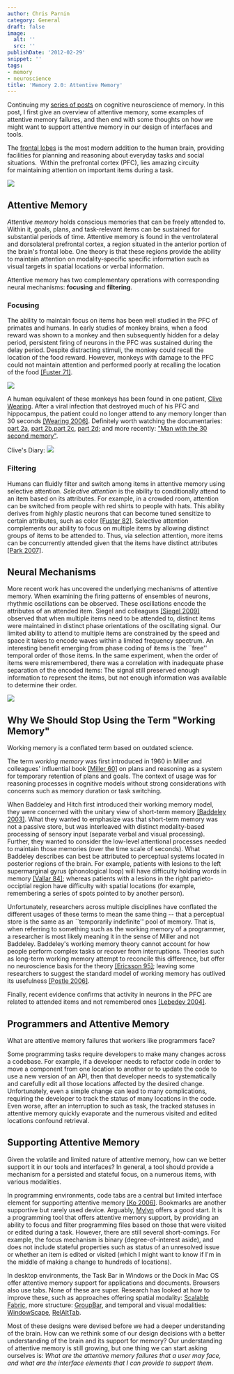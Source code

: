 ```yaml
---
author: Chris Parnin
category: General
draft: false
image:
  alt: ''
  src: ''
publishDate: '2012-02-29'
snippet: ''
tags:
- memory
- neuroscience
title: 'Memory 2.0: Attentive Memory'
---
```


Continuing my [series of posts](http://blog.ninlabs.com/2012/02/memory-2-0-a-prelude/) on cognitive neuroscience of memory. In this post, I first give an overview of attentive memory, some examples of attentive memory failures, and then end with some thoughts on how we might want to support attentive memory in our design of interfaces and tools.

The [frontal lobes](http://en.wikipedia.org/wiki/Frontal_lobe) is the most modern addition to the human brain, providing facilities for planning and reasoning about everyday tasks and social situations.  Within the prefrontal cortex (PFC), lies amazing circuity for maintaining attention on important items during a task.

[![](http://blog.ninlabs.com/wp-content/uploads/2012/02/FrontalRegions.jpg)](http://blog.ninlabs.com/wp-content/uploads/2012/02/FrontalRegions.jpg)


## Attentive Memory


_Attentive memory_ holds conscious memories that can be freely attended to.
Within it, goals, plans, and task-relevant items can be sustained for substantial periods of time. Attentive memory is found in the ventrolateral and dorsolateral prefrontal cortex, a region situated in the anterior portion of the brain's frontal lobe. One theory is that these regions provide the ability to maintain attention on modality-specific specific information such as visual targets in spatial locations or verbal information.

Attentive memory has two complementary operations with corresponding neural mechanisms: **focusing** and **filtering**.



### Focusing



The ability to maintain focus on items has been well studied in the PFC of primates and humans. In early studies of monkey brains, when a food reward was shown to a monkey and then subsequently hidden for a delay period, persistent firing of neurons in the PFC was sustained during the delay period. Despite distracting stimuli, the monkey could recall the location of the food reward. However, monkeys with damage to the PFC could not maintain attention and performed poorly at recalling the location of the food [[Fuster 71]](http://dx.doi.org/10.1126/science.173.3997.652).

[![](http://blog.ninlabs.com/wp-content/uploads/2012/02/MonkeyPFCLesions-300x269.png)](http://blog.ninlabs.com/wp-content/uploads/2012/02/MonkeyPFCLesions.png)

A human equivalent of these monkeys has been found in one patient, [Clive Wearing](http://en.wikipedia.org/wiki/Clive_Wearing). After a viral infection that destroyed much of his PFC and hippocampus, the patient could no longer attend to any memory longer than 30 seconds [[Wearing 2006]](http://books.google.com/books/about/Forever_Today.html?id=ZV93zsd-T0UC). Definitely worth watching the documentaries: [part 2a](http://www.youtube.com/watch?v=Lu9UY8Zqg-Q), [part 2b](http://www.youtube.com/watch?v=xCyvzI2aVUo),[part 2c](http://www.youtube.com/watch?v=9BrCBq2FY_U), [part 2d](http://www.youtube.com/watch?v=UKxr08GEE54); and more recently: ["Man with the 30 second memory"](http://www.youtube.com/watch?v=WmzU47i2xgw).

Clive's Diary:
[![](http://blog.ninlabs.com/wp-content/uploads/2012/02/Clive-Wearing-Diary.jpg)](http://blog.ninlabs.com/wp-content/uploads/2012/02/Clive-Wearing-Diary.jpg)



### Filtering


Humans can fluidly filter and switch among items in attentive memory using selective attention. _Selective attention_ is the ability to conditionally attend to an item based on its attributes. For example, in a crowded room, attention can be switched from people with red shirts to people with hats. This ability derives from highly plastic neurons that can become tuned sensitize to certain attributes, such as color [[Fuster 82]](http://www.jneurosci.org/content/2/3/361.full.pdf). Selective attention complements our ability to focus on multiple items by allowing distinct groups of items to be attended to. Thus, via selection attention, more items can be concurrently attended given that the items have distinct attributes [[Park 2007]](http://dx.doi.org/10.1037/0096-1523.33.5.1062).



## Neural Mechanisms


More recent work has uncovered the underlying mechanisms of attentive memory.
When examining the firing patterns of ensembles of neurons, rhythmic oscillations can be observed. These oscillations encode the attributes of an attended item. Siegel and colleagues [[Siegel 2009]](http://dx.doi.org/10.1073/pnas.0908193106) observed that when multiple items need to be attended to, distinct items were maintained in distinct phase orientations of the oscillating signal. Our limited ability to attend to multiple items are constrained by the speed and space it takes to encode waves within a limited frequency spectrum. An interesting benefit emerging from phase coding of items is the ``free'' temporal order of those items. In the same experiment, when the order of items were misremembered, there was a correlation with inadequate phase separation of the encoded items: The signal still preserved enough information to represent the items, but not enough information was available to determine their order.

[![](http://blog.ninlabs.com/wp-content/uploads/2012/02/F3.large_-145x300.jpg)](http://blog.ninlabs.com/wp-content/uploads/2012/02/F3.large_.jpg)



## Why We Should Stop Using the Term "Working Memory"



Working memory is a conflated term based on outdated science.

The term _working memory_ was first introduced in 1960 in Miller and colleagues' influential book [[Miller 60]](http://psycnet.apa.org/psycinfo/1986-98595-000) on plans and reasoning as a system for temporary retention of plans and goals.  The context of usage was for reasoning processes in cognitive models without strong considerations with concerns such as memory duration or task switching.

When Baddeley and Hitch first introduced their working memory model, they were concerned with the unitary view of short-term memory [[Baddeley 2003]](http://dx.doi.org/10.1038/nrn1201). What they wanted to emphasize was that short-term memory was not a passive store, but was interleaved with distinct modality-based processing of sensory input (separate verbal and visual processing).  Further, they wanted to consider the low-level attentional processes needed to maintain those memories (over the time scale of seconds).  What Baddeley describes can best be attributed to perceptual systems located in posterior regions of the brain.  For example, patients with lesions to the left supermarginal gyrus (phonological loop) will have difficulty holding words in memory [[Vallar 84]](http://www.sciencedirect.com/science/article/B7MD4-4DJ4P6Y-5W/2/bb9541db45eb2f8715f9f176b5dc3b9c); whereas patients with a lesions in the right parieto-occiptial region have difficulty with spatial locations (for example, remembering a series of spots pointed to by another person).

Unfortunately, researchers across multiple disciplines have conflated the different usages of these terms to mean the same thing -- that a perceptual store is the same as an ``temporarily indefinite'' pool of memory. That is, when referring to something such as the working memory of a programmer, a researcher is most likely meaning it in the sense of Miller and not Baddeley. Baddeley's working memory theory cannot account for how people perform complex tasks or recover from interruptions. Theories such as long-term working memory attempt to reconcile this difference, but offer no neuroscience basis for the theory [[Ericsson 95]](http://comminfo.rutgers.edu/~kantor/t/MLIS/551/public_dump/morris_a_11.html); leaving some researchers to suggest the standard model of working memory has outlived its usefulness [[Postle 2006]](http://dx.doi.org/10.1016/j.neuroscience.2005.06.005).

Finally, recent evidence confirms that activity in neurons in the PFC are related to attended items and not remembered ones [[Lebedev 2004]](http://dx.doi.org/10.1371/journal.pbio.0020365).



## Programmers and Attentive Memory



What are attentive memory failures that workers like programmers face?

Some programming tasks require developers to make many changes across a codebase.  For example, if a developer needs to refactor code in order to move a component from one location to another or to update the code to use a new version of an API, then that developer needs to systematically and carefully edit all those locations affected by the desired change.  Unfortunately, even a simple change can lead to many complications, requiring the developer to track the status of many locations in the code.  Even worse, after an interruption to such as task, the tracked statuses in attentive memory quickly evaporate and the numerous visited and edited locations confound retrieval.



## Supporting Attentive Memory



Given the volatile and limited nature of attentive memory, how can we better support it in our tools and interfaces? In general, a tool should provide a mechanism for a persisted and stateful focus, on a numerous items, with various modalities.

In programming environments, code tabs are a central but limited interface element for supporting attentive memory [[Ko 2006]](http://dx.doi.org/10.1109/TSE.2006.116). Bookmarks are another supportive but rarely used device. Arguably, [Mylyn](http://www.eclipse.org/mylyn/) offers a good start. It is a programming tool that offers attentive memory support, by providing an ability to focus and filter programming files based on those that were visited or edited during a task.  However, there are still several short-comings.  For example, the focus mechanism is binary (degree-of-interest aside), and does not include stateful properties such as status of an unresolved issue or whether an item is edited or visited (which I might want to know if I'm in the middle of making a change to hundreds of locations).

In desktop environments, the Task Bar in Windows or the Dock in Mac OS offer attentive memory support for applications and documents.  Browsers also use tabs.  None of these are super. Research has looked at how to improve these, such as approaches offering spatial modality: [Scalable Fabric](http://research.microsoft.com/en-us/um/people/horvitz/scalable_fabric.htm), more structure: [GroupBar](http://research.microsoft.com/en-us/projects/groupbar/), and temporal and visual modalities: [WindowScape](http://www.cc.gatech.edu/~craig/windowscape.htm), [RelAltTab](http://www.nuriaoliver.com/RelAltTab/relAltTab.htm).

Most of these designs were devised before we had a deeper understanding of the brain.  How can we rethink some of our design decisions with a better understanding of the brain and its support for memory? Our understanding of attentive memory is still growing, but one thing we can start asking ourselves is: _What are the attentive memory failures that a user may face, and what are the interface elements that I can provide to support them_.